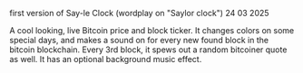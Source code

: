 first version of Say-le Clock 
(wordplay on "Saylor clock")
24 03 2025

A cool looking, live Bitcoin price and block ticker.
It changes colors on some special days, and makes a sound on for every new found block in the bitcoin blockchain. 
Every 3rd block, it spews out a random bitcoiner quote as well. It has an optional background music effect.
